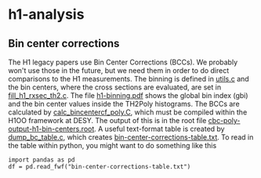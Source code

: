 # h1-analysis

## Bin center corrections
The H1 legacy papers use Bin Center Corrections (BCCs).  We probably won't use those in the future, but we need them in order to do direct comparisons to the H1 measurements.  The binning is defined in [utils.c](utils.c) and the bin centers, where the cross sections are evaluated, are set in [fill_h1_rxsec_th2.c](fill_h1_rxsec_th2.c).  The file [h1-binning.pdf](h1-binning.pdf) shows the global bin index (gbi) and the bin center values inside the TH2Poly histograms.  The BCCs are calculated by [calc_bincentercf_poly.C](calc_bincentercf_poly.C), which must be compiled within the H1OO framework at DESY.  The output of this is in the root file [cbc-poly-output-h1-bin-centers.root](cbc-poly-output-h1-bin-centers.root).  A useful text-format table is created by [dump_bc_table.c](dump_bc_table.c), which creates [bin-center-corrections-table.txt](bin-center-corrections-table.txt).  To read in the table within python, you might want to do something like this
```
import pandas as pd
df = pd.read_fwf("bin-center-corrections-table.txt")
```
 
